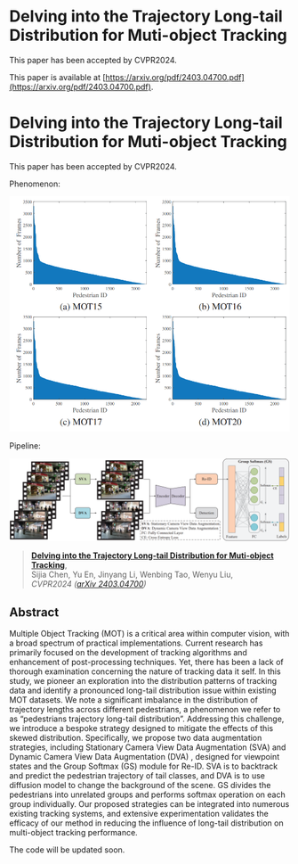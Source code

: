 # Delving into the Trajectory Long-tail Distribution for Muti-object Tracking
This paper has been accepted by CVPR2024.

This paper is available at [https://arxiv.org/pdf/2403.04700.pdf](https://arxiv.org/pdf/2403.04700.pdf).

# Delving into the Trajectory Long-tail Distribution for Muti-object Tracking

This paper has been accepted by CVPR2024.

Phenomenon:

![](assets/phenomenon.png)

Pipeline:

![](assets/pipeline.png)

> [**Delving into the Trajectory Long-tail Distribution for Muti-object Tracking**](http://arxiv.org/abs/2004.01888),            
> Sijia Chen, Yu En, Jinyang Li, Wenbing Tao, Wenyu Liu,        
> *CVPR2024 ([arXiv 2403.04700](http://arxiv.org/abs/2403.04700))*
## Abstract
Multiple Object Tracking (MOT) is a critical area within computer vision, with a broad spectrum of practical implementations. Current research has primarily focused on the development of tracking algorithms and enhancement of post-processing techniques. Yet, there has been a lack of thorough examination concerning the nature of tracking data it self. In this study, we pioneer an exploration into the distribution patterns of tracking data and identify a pronounced long-tail distribution issue within existing MOT datasets. We note a significant imbalance in the distribution of trajectory lengths across different pedestrians, a phenomenon we refer to as “pedestrians trajectory long-tail distribution”. Addressing this challenge, we introduce a bespoke strategy designed to mitigate the effects of this skewed distribution. Specifically, we propose two data augmentation strategies, including Stationary Camera View Data Augmentation (SVA) and Dynamic Camera View Data Augmentation (DVA) , designed for viewpoint states and the Group Softmax (GS) module for Re-ID. SVA is to backtrack and predict the pedestrian trajectory of tail classes, and DVA is to use diffusion model to change the background of the scene. GS divides the pedestrians into unrelated groups and performs softmax operation on each group individually. Our proposed strategies can be integrated into numerous existing tracking systems, and extensive experimentation validates the efficacy of our method in reducing the influence of long-tail distribution on multi-object tracking performance. 

The code will be updated soon.

